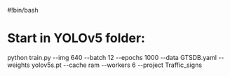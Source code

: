 #!bin/bash
# Start in YOLOv5 folder:
python train.py --img 640 --batch 12 --epochs 1000 --data GTSDB.yaml --weights yolov5s.pt --cache ram --workers 6 --project Traffic_signs
